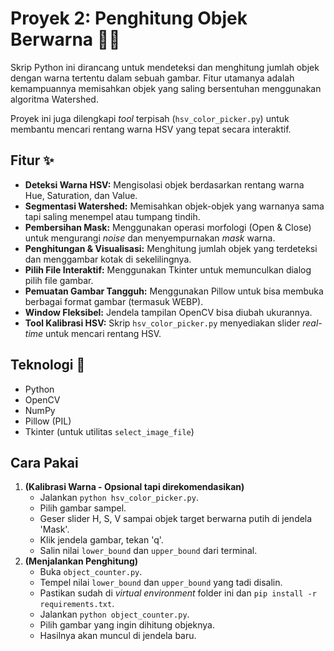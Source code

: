 # Proyek 2: Penghitung Objek Berwarna 🎨🔢

Skrip Python ini dirancang untuk mendeteksi dan menghitung jumlah objek dengan warna tertentu dalam sebuah gambar. Fitur utamanya adalah kemampuannya memisahkan objek yang saling bersentuhan menggunakan algoritma Watershed.

Proyek ini juga dilengkapi *tool* terpisah (`hsv_color_picker.py`) untuk membantu mencari rentang warna HSV yang tepat secara interaktif.

## Fitur ✨

* **Deteksi Warna HSV:** Mengisolasi objek berdasarkan rentang warna Hue, Saturation, dan Value.
* **Segmentasi Watershed:** Memisahkan objek-objek yang warnanya sama tapi saling menempel atau tumpang tindih.
* **Pembersihan Mask:** Menggunakan operasi morfologi (Open & Close) untuk mengurangi *noise* dan menyempurnakan *mask* warna.
* **Penghitungan & Visualisasi:** Menghitung jumlah objek yang terdeteksi dan menggambar kotak di sekelilingnya.
* **Pilih File Interaktif:** Menggunakan Tkinter untuk memunculkan dialog pilih file gambar.
* **Pemuatan Gambar Tangguh:** Menggunakan Pillow untuk bisa membuka berbagai format gambar (termasuk WEBP).
* **Window Fleksibel:** Jendela tampilan OpenCV bisa diubah ukurannya.
* **Tool Kalibrasi HSV:** Skrip `hsv_color_picker.py` menyediakan slider *real-time* untuk mencari rentang HSV.

## Teknologi 🚀

* Python
* OpenCV
* NumPy
* Pillow (PIL)
* Tkinter (untuk utilitas `select_image_file`)

## Cara Pakai

1.  **(Kalibrasi Warna - Opsional tapi direkomendasikan)**
    * Jalankan `python hsv_color_picker.py`.
    * Pilih gambar sampel.
    * Geser slider H, S, V sampai objek target berwarna putih di jendela 'Mask'.
    * Klik jendela gambar, tekan 'q'.
    * Salin nilai `lower_bound` dan `upper_bound` dari terminal.
2.  **(Menjalankan Penghitung)**
    * Buka `object_counter.py`.
    * Tempel nilai `lower_bound` dan `upper_bound` yang tadi disalin.
    * Pastikan sudah di *virtual environment* folder ini dan `pip install -r requirements.txt`.
    * Jalankan `python object_counter.py`.
    * Pilih gambar yang ingin dihitung objeknya.
    * Hasilnya akan muncul di jendela baru.